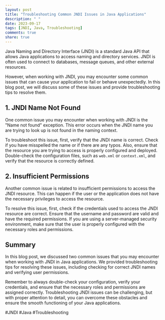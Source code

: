 ```yaml
---
layout: post
title: "Troubleshooting Common JNDI Issues in Java Applications"
description: " "
date: 2023-09-17
tags: [JNDI, Java, Troubleshooting]
comments: true
share: true
---
```


Java Naming and Directory Interface (JNDI) is a standard Java API that allows Java applications to access naming and directory services. JNDI is often used to connect to databases, message queues, and other external resources.

However, when working with JNDI, you may encounter some common issues that can cause your application to fail or behave unexpectedly. In this blog post, we will discuss some of these issues and provide troubleshooting tips to resolve them.

## 1. JNDI Name Not Found

One common issue you may encounter when working with JNDI is the "Name not found" exception. This error occurs when the JNDI name you are trying to look up is not found in the naming context.

To troubleshoot this issue, first, verify that the JNDI name is correct. Check if you have misspelled the name or if there are any typos. Also, ensure that the resource you are trying to access is properly configured and deployed. Double-check the configuration files, such as `web.xml` or `context.xml`, and verify that the resource is correctly defined.

## 2. Insufficient Permissions

Another common issue is related to insufficient permissions to access the JNDI resource. This can happen if the user or the application does not have the necessary privileges to access the resource.

To resolve this issue, first, check if the credentials used to access the JNDI resource are correct. Ensure that the username and password are valid and have the required permissions. If you are using a server-managed security environment, make sure that the user is properly configured with the necessary roles and permissions.

## Summary

In this blog post, we discussed two common issues that you may encounter when working with JNDI in Java applications. We provided troubleshooting tips for resolving these issues, including checking for correct JNDI names and verifying user permissions.

Remember to always double-check your configuration, verify your credentials, and ensure that the necessary roles and permissions are assigned correctly. Troubleshooting JNDI issues can be challenging, but with proper attention to detail, you can overcome these obstacles and ensure the smooth functioning of your Java applications.

#JNDI #Java #Troubleshooting